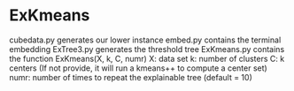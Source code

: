 # ExKmeans

cubedata.py generates our lower instance
embed.py contains the terminal embedding 
ExTree3.py generates the threshold tree
ExKmeans.py contains the function ExKmeans(X, k, C, numr)
X: data set
k: number of clusters
C: k centers (If not provide, it will run a kmeans++ to compute a center set)
numr: number of times to repeat the explainable tree (default = 10)


